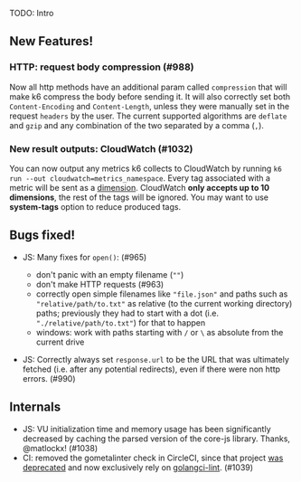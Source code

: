 TODO: Intro

## New Features!

### HTTP: request body compression (#988)

Now all http methods have an additional param called `compression` that will make k6 compress the body before sending it. It will also correctly set both `Content-Encoding` and `Content-Length`, unless they were manually set in the request `headers` by the user. The current supported algorithms are `deflate` and `gzip` and any combination of the two separated by a comma (`,`).

### New result outputs: CloudWatch (#1032)

You can now output any metrics k6 collects to CloudWatch by running `k6 run --out cloudwatch=metrics_namespace`.
Every tag associated with a metric will be sent as a [dimension](https://docs.aws.amazon.com/AmazonCloudWatch/latest/monitoring/cloudwatch_concepts.html#Dimension).
CloudWatch **only accepts up to 10 dimensions**, the rest of the tags will be ignored. You may want to use **system-tags** option
to reduce produced tags.


## Bugs fixed!

* JS: Many fixes for `open()`: (#965)
  - don't panic with an empty filename (`""`)
  - don't make HTTP requests (#963)
  - correctly open simple filenames like `"file.json"` and paths such as `"relative/path/to.txt"` as relative (to the current working directory) paths; previously they had to start with a dot (i.e. `"./relative/path/to.txt"`) for that to happen
  - windows: work with paths starting with `/` or `\` as absolute from the current drive

* JS: Correctly always set `response.url` to be the URL that was ultimately fetched (i.e. after any potential redirects), even if there were non http errors. (#990)

## Internals

* JS: VU initialization time and memory usage has been significantly decreased by caching the parsed version of the core-js library. Thanks, @matlockx! (#1038)
* CI: removed the gometalinter check in CircleCI, since that project [was deprecated](https://github.com/alecthomas/gometalinter/issues/590) and now exclusively rely on [golangci-lint](https://github.com/golangci/golangci-lint). (#1039)
